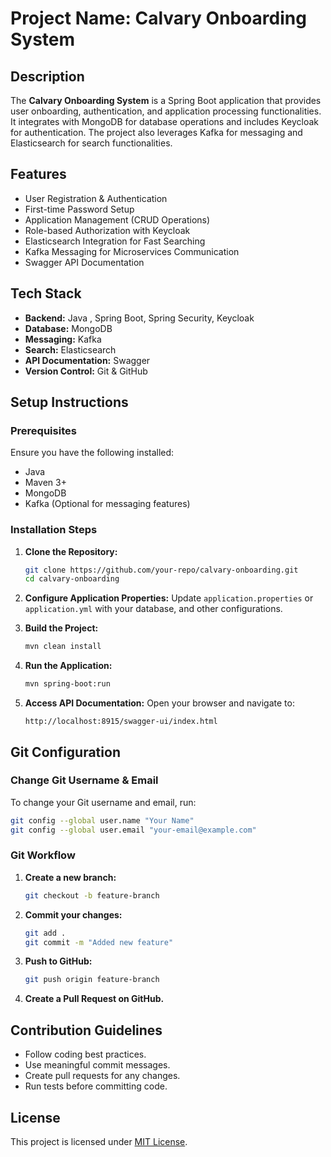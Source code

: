 # Project Name: Calvary Onboarding System

## Description
The **Calvary Onboarding System** is a Spring Boot application that provides user onboarding, authentication, and application processing functionalities. It integrates with MongoDB for database operations and includes Keycloak for authentication. The project also leverages Kafka for messaging and Elasticsearch for search functionalities.

## Features
- User Registration & Authentication
- First-time Password Setup
- Application Management (CRUD Operations)
- Role-based Authorization with Keycloak
- Elasticsearch Integration for Fast Searching
- Kafka Messaging for Microservices Communication
- Swagger API Documentation

## Tech Stack
- **Backend:** Java , Spring Boot, Spring Security, Keycloak
- **Database:** MongoDB
- **Messaging:** Kafka
- **Search:** Elasticsearch
- **API Documentation:** Swagger
- **Version Control:** Git & GitHub

## Setup Instructions

### Prerequisites
Ensure you have the following installed:
- Java 
- Maven 3+
- MongoDB
- Kafka (Optional for messaging features)

### Installation Steps
1. **Clone the Repository:**
   ```sh
   git clone https://github.com/your-repo/calvary-onboarding.git
   cd calvary-onboarding
   ```

2. **Configure Application Properties:**
   Update `application.properties` or `application.yml` with your database, and other configurations.

3. **Build the Project:**
   ```sh
   mvn clean install
   ```

4. **Run the Application:**
   ```sh
   mvn spring-boot:run
   ```

5. **Access API Documentation:**
   Open your browser and navigate to:
   ```
   http://localhost:8915/swagger-ui/index.html
   ```

## Git Configuration

### Change Git Username & Email
To change your Git username and email, run:
```sh
git config --global user.name "Your Name"
git config --global user.email "your-email@example.com"
```

### Git Workflow
1. **Create a new branch:**
   ```sh
   git checkout -b feature-branch
   ```
2. **Commit your changes:**
   ```sh
   git add .
   git commit -m "Added new feature"
   ```
3. **Push to GitHub:**
   ```sh
   git push origin feature-branch
   ```
4. **Create a Pull Request on GitHub.**

## Contribution Guidelines
- Follow coding best practices.
- Use meaningful commit messages.
- Create pull requests for any changes.
- Run tests before committing code.

## License
This project is licensed under [MIT License](LICENSE).
